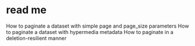 # read me

How to paginate a dataset with simple page and page_size parameters
How to paginate a dataset with hypermedia metadata
How to paginate in a deletion-resilient manner